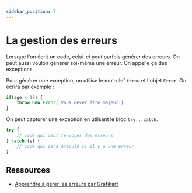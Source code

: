 ```yaml
---
sidebar_position: 7
---
```


# La gestion des erreurs

Lorsque l'on écrit un code, celui-ci peut parfois générer des erreurs. On peut aussi vouloir générer soi-même une erreur. On appelle ça des exceptions. 

Pour générer une exception, on utilise le mot-clef ```throw``` et l'objet ```Error```. On écrira par exemple : 

```js
if(age < 18) {
    throw new Error('Vous devez être majeur')
}

```

On peut capturer une exception en utilsant le bloc ```try...catch```.

```js
try {
    // code qui peut renvoyer des erreurs
} catch (e) {
    // code qui sera éxécuté si il y a une erreur
}
```

 ## Ressources

* [Apprendre à gérer les erreurs par Grafikart](https://grafikart.fr/tutoriels/class-tp-2063#autoplay)